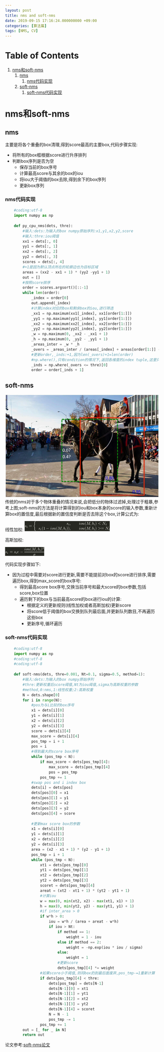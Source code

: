 ```yaml
---
layout: post
title: nms and soft-nms
date: 2019-09-15 17:16:24.000000000 +09:00
categories: [算法篇]
tags: [NMS, CV]
---
```

# Table of Contents

1.  [nms和soft-nms](#org73044cc)
    1.  [nms](#org06dfa46)
        1.  [nms代码实现](#orga3454df)
    2.  [soft-nms](#org02ecd64)
        1.  [soft-nms代码实现](#org552e4f8)


<a id="org73044cc"></a>

# nms和soft-nms


<a id="org06dfa46"></a>

## nms

主要是将各个重叠的box清理,得到score最高的主要box,代码步骤实现:

-   将所有的box框根据score进行升序排列
-   判断box序列是否为空
    -   保存当前的box序号
    -   计算最高score与其余的box的iou
    -   将iou大于阈值的box去除,得到余下的box序列
    -   更新box序列


<a id="orga3454df"></a>

### nms代码实现
```python
    #coding:utf-8
    import numpy as np

    def py_cpu_nms(dets, thre):
        #输入:dets:为输入的box numpy原始序列:x1,y1,x2,y2,score
        #输入:thre:iou阈值
        xx1 = dets[:, 0]
        yy1 = dets[:, 1]
        xx2 = dets[:, 2]
        yy2 = dets[:, 3]
        scores = dets[:, 4]
        #+1是因为默认顶点所在的轮廓边也为目标区域
        areas = (xx2 - xx1 + 1) * (yy2 -yy1 + 1)
        out = []
        #按照score排序
        order = scores.argsort()[::-1]
        while len(order):
            _index = order[0]
            out.append(_index)
            #计算index对应的box和剩余box的iou,进行筛选
            _xx1 = np.maximum(xx1[_index], xx1[order[1:]])
            _yy1 = np.maximum(yy1[_index], yy1[order[1:]])
            _xx2 = np.maximum(xx2[_index], xx2[order[1:]])
            _yy2 = np.maximum(yy2[_index], yy2[order[1:]])
            _w = np.maximum(0, _xx2 - _xx1 + 1)
            _h = np.maximum(0, _yy2 - _yy1 + 1)
            _areas_inter = _w * _h
            _overs = _areas_inter / (areas[_index] + areas[order[1:]] - _areas_inter)
            #更新order,_inds:+1,因为len(_overs)+1=len(order)
            #np.where(),只有condition的情况下,返回各维度的index tuple,这里只有一维:[0]
            _inds = np.where(_overs <= thre)[0]
            order = order[_inds + 1]
```

<a id="org02ecd64"></a>

## soft-nms

![pic-shortcoming for nms](https://github.com/ZhengWG/Imgs_blog/raw/master/nms_and_soft_nms/shortcoming_for_nms.jpeg)
传统的nms对于多个物体重叠的情况来说,会把低分的物体过滤掉,处理过于粗暴,参考上图;soft-nms的方法是将计算得到的iou和box本身的score的输入参数,重新计算box的置信度,最后根据新的置信度判断是否去除这个box,计算公式为:

线性加权:
![线性加权公式](https://github.com/ZhengWG/Imgs_blog/raw/master/nms_and_soft_nms/ltximg/org-ltximg_1180780576c3081aa0d4eb0be10ec0cfc93e1d40.png)

高斯加权:

![高斯加权公式](https://github.com/ZhengWG/Imgs_blog/raw/master/nms_and_soft_nms/ltximg/org-ltximg_61f6887da1166368bd2448b5a3d8010748c7ff5c.png)

代码实现步骤如下:

-   因为过程中需要对score进行更新,需要不能提前对box的score进行排序,需要遍历box,得到max_score的box序号:
    -   得到最高score box序号,交换当前序号和最大score的box参数,包括score,box位置
    -   遍历剩下的box与当前最高score的box进行iou的计算:
        -   根据定义的更新规则(线性加权或者高斯加权)更新score
        -   将score低于阈值的box交换到队列最后面,并更新队列数目,不再遍历这些box
        -   更新序号,循环遍历


<a id="org552e4f8"></a>

### soft-nms代码实现
```python
    #coding:utf-8
    import numpy as np
    #coding:utf-8
    #coding:utf-8

    def soft-nms(dets, thre=0.001, Nt=0.1, sigma=0.5, method=1):
        #输入:dets:为输入的box numpy原始序列
        #thre:更新权重后score阈值,Nt为iou阈值,sigma为高斯权重的参数
        #method,0:nms,1:线性权重;2:高斯权重
        N = dets.shape[0]
        for i in range(N):
            #pos为与i比较的box序号
            x1 = dets[i][0]
            y1 = dets[i][1]
            x2 = dets[i][2]
            y2 = dets[i][3]
            score = dets[i][4]
            max_score = dets[i][4]
            pos_tmp = i + 1
            pos = i
            #得到最大的score box序号
            while (pos_tmp < N):
                if max_score < dets[pos_tmp][4]:
                    max_score = dets[pos_tmp][4]
                    pos = pos_tmp
                pos_tmp += 1
            #swap pos and i index box
            dets[i] = dets[pos]
            dets[pos][0] = x1
            dets[pos][1] = y1
            dets[pos][2] = x2
            dets[pos][3] = y2
            dets[pos][4] = score

            #更新max score box的参数
            x1 = dets[i][0]
            y1 = dets[i][1]
            x2 = dets[i][2]
            y2 = dets[i][3]
            area = (x2 - x1 + 1) * (y2 - y1 + 1)
            pos_tmp = i + 1
            while (pos_tmp < N):
                xt1 = dets[pos_tmp][0]
                yt1 = dets[pos_tmp][1]
                xt2 = dets[pos_tmp][2]
                yt2 = dets[pos_tmp][3]
                scoret = dets[pos_tmp][4]
                areat = (xt2 - xt1 + 1) * (yt2 - yt1 + 1)
                #计算iou
                w = max(0, min(xt2, x2) - max(xt1, x1) + 1)
                h = max(0, min(yt2, y2) - max(yt1, y1) + 1)
                #if inter_area > 0
                if w*h > 0:
                    iou = w*h / (area + areat - w*h)
                    if iou > Nt:
                        if method == 1:
                            weight = 1 - iou
                        else if method == 2:
                            weight = -np.exp(iou * iou / sigma)
                        else:
                            weight = 1
                        #更新score
                        dets[pos_tmp][4] *= weight
                #如果score小于阈值,则将box扔到最后面废弃,pos_tmp-=1重新计算
                if dets[pos_tmp][4] < thre:
                    dets[pos_tmp] = dets[N-1]
                    dets[N-1][0] = xt1
                    dets[N-1][1] = yt1
                    dets[N-1][2] = xt2
                    dets[N-1][3] = yt2
                    dets[N-1][4] = scoret
                    N = N - 1
                    pos_tmp -= 1
                pos_tmp += 1
        out = [_ for _ in N]
        return out
```

论文参考:[soft-nms论文](http://link.zhihu.com/?target=http%3A//cn.arxiv.org/abs/1704.04503)
